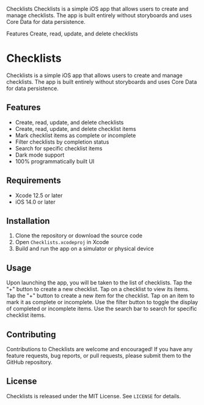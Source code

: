 Checklists
Checklists is a simple iOS app that allows users to create and manage 
checklists. The app is built entirely without storyboards and uses Core 
Data for data persistence.

Features
Create, read, update, and delete checklists
# Checklists

Checklists is a simple iOS app that allows users to create and manage checklists. The app is built entirely without storyboards and uses Core Data for data persistence.

## Features

- Create, read, update, and delete checklists
- Create, read, update, and delete checklist items
- Mark checklist items as complete or incomplete
- Filter checklists by completion status
- Search for specific checklist items
- Dark mode support
- 100% programmatically built UI

## Requirements

- Xcode 12.5 or later
- iOS 14.0 or later

## Installation

1. Clone the repository or download the source code
2. Open `Checklists.xcodeproj` in Xcode
3. Build and run the app on a simulator or physical device

## Usage

Upon launching the app, you will be taken to the list of checklists. Tap the "+" button to create a new checklist. Tap on a checklist to view its items. Tap the "+" button to create a new item for the checklist. Tap on an item to mark it as complete or incomplete. Use the filter button to toggle the display of completed or incomplete items. Use the search bar to search for specific checklist items.

## Contributing

Contributions to Checklists are welcome and encouraged! If you have any feature requests, bug reports, or pull requests, please submit them to the GitHub repository.

## License

Checklists is released under the MIT License. See `LICENSE` for details.
